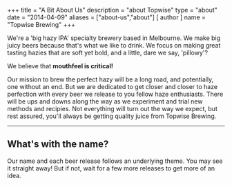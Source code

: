 +++
title = "A Bit About Us"
description = "about Topwise"
type = "about"
date = "2014-04-09"
aliases = ["about-us","about"]
[ author ]
  name = "Topwise Brewing"
+++

We're a 'big hazy IPA' specialty brewery based in Melbourne. We make big juicy beers because that's what we like to drink. We focus on making great tasting hazies that are soft yet bold, and a little, dare we say, 'pillowy'?

We believe that <b>mouthfeel is critical!</b>

Our mission to brew the perfect hazy will be a long road, and potentially, one without an end. But we are dedicated to get closer and closer to haze perfection with every beer we release to you fellow haze enthusiasts. There will be ups and downs along the way as we experiment and trial new methods and recipies. Not everything will turn out the way we expect, but rest assured, you'll always be getting quality juice from Topwise Brewing.

---

## What's with the name?

Our name and each beer release follows an underlying theme. You may see it straight away! But if not, wait for a few more releases to get more of an idea.

